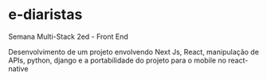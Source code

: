 # e-diaristas
 Semana Multi-Stack 2ed - Front End

Desenvolvimento
de um projeto envolvendo Next Js, React, manipulação de
APIs, python, django e a portabilidade do projeto para o mobile no react-native
